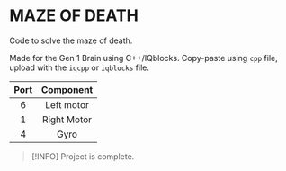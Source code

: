 # MAZE OF DEATH
Code to solve the maze of death.

Made for the Gen 1 Brain using C++/IQblocks. Copy-paste using `cpp` file, upload with the `iqcpp` or `iqblocks` file.

|Port|Component|
|:--:|:-------:|
|6   |Left motor|
|1   |Right Motor|
|4   | Gyro |

> [!INFO]
> Project is complete.
